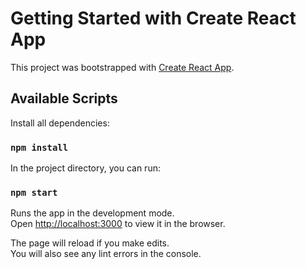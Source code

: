 # Getting Started with Create React App

This project was bootstrapped with [Create React App](https://github.com/facebook/create-react-app).

## Available Scripts

Install all dependencies:

### `npm install`

In the project directory, you can run:

### `npm start`

Runs the app in the development mode.\
Open [http://localhost:3000](http://localhost:3000) to view it in the browser.

The page will reload if you make edits.\
You will also see any lint errors in the console.
